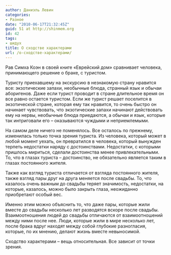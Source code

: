 ```yaml
---
author: Даниэль Левин
categories:
- Разное
date: "2010-06-17T21:32:45Z"
guid: 51 at http://shinmem.org
id: 42
tags:
- шидух
title: О сходстве характерами
url: /о-сходстве-характерами/
---
```

<!--more-->

Рав Симха Коэн в своей книге «Еврейский дом» сравнивает человека, принимающего решение о браке, с туристом.

Туристу приехавшему на экскурсию в незнакомую страну нравится все: экзотические запахи, необычные блюда, странный язык и обычаи аборигенов. Даже если турист проводит в стране длительное время он все равно остается туристом. Если же турист решает поселится в экзотической стране, которая ему так нравится, то очень быстро он начинает чувствовать, что экзотические запахи начинают действовать ему на нервы, необычные блюда приедаются, а обычаи и язык, которые так интриговали его &#8211; оказываются чуждыми и неприемлемыми.

На самом деле ничего не поменялось. Все осталось по прежнему, изменилась только точка зрения туриста. Из человека, который может в любой момент уехать, он превратился в человека, который вынужден терпеть недостатки наряду с достоинствами. Недостатки, с которыми пришлось мириться, сделали достоинства менее привлекательными. То, что в глазах туриста &#8211; достоинство, не обязательно является таким в глазах постоянного жителя.

Также как взгляд туриста отличается от взгляда постоянного жителя, также взгляд пары друг на друга меняется после свадьбы. То, что казалось очень важным до свадьбы теряет значимость, недостатки, на которые, казалось, можно было закрыть глаза, неожиданно приобретают особый вес.

Именно этим можно объяснить то, что даже пары, которые жили вместе до свадьбы несколько лет разводятся вскоре после свадьбы. Взаимоотношения людей до свадьбы отличаются от взаимоотношений между ними после нее. Люди, которые жили в мире несколько лет, после брака вдруг находят между собой глубокие разногласия, которые, по их мнению, делают жизнь вместе невыносимой.

Сходство характерами &#8211; вещь относительная. Все зависит от точки зрения.